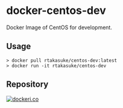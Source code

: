 # docker-centos-dev
Docker Image of CentOS for development.

## Usage
```
> docker pull rtakasuke/centos-dev:latest
> docker run -it rtakasuke/centos-dev
```

## Repository
[![dockeri.co](https://dockeri.co/image/rtakasuke/centos-dev)](https://hub.docker.com/r/rtakasuke/centos-dev)
